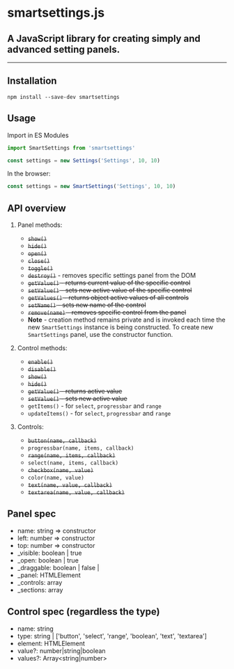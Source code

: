 # smartsettings.js
## A JavaScript library for creating simply and advanced setting panels.
---
## Installation

```
npm install --save-dev smartsettings
```

## Usage

Import in ES Modules
```js
import SmartSettings from 'smartsettings'

const settings = new Settings('Settings', 10, 10)
```
In the browser:
```js
const settings = new SmartSettings('Settings', 10, 10)
```

## API overview
1. Panel methods:
    - ~~`show()`~~
    - ~~`hide()`~~
    - ~~`open()`~~
    - ~~`close()`~~
    - ~~`toggle()`~~
    - ~~`destroy()`~~ - removes specific settings panel from the DOM
    - ~~`getValue()` - returns current value of the specific control~~
    - ~~`setValue()` - sets new active value of the specific control~~
    - ~~`getValues()` - returns object active values of all controls~~
    - ~~`setName()` - sets new name of the control~~
    - ~~`remove(name)` - removes specific control from the panel~~
    - **Note** - creation method remains private and is invoked each time the new `SmartSettings` instance is being constructed. To create new `SmartSettings` panel, use the constructor function.
2. Control methods:
    - ~~`enable()`~~
    - ~~`disable()`~~
    - ~~`show()`~~
    - ~~`hide()`~~
    - ~~`getValue()` - returns active value~~
    - ~~`setValue()` - sets new active value~~
    - `getItems()` - for `select`, `progressbar` and `range`
    - `updateItems()` - for `select`, `progressbar` and `range`

3. Controls:
    - ~~`button(name, callback)`~~
    - `progressbar(name, items, callback)`
    - ~~`range(name, items, callback)`~~
    - `select(name, items, callback)`
    - ~~`checkbox(name, value)`~~
    - `color(name, value)`
    - ~~`text(name, value, callback)`~~
    - ~~`textarea(name, value, callback)`~~

## Panel spec
- name: string => constructor
- left: number => constructor
- top: number => constructor
- _visible: boolean | true
- _open: boolean | true
- _draggable: boolean | false | <Future>
- _panel: HTMLElement
- _controls: array<Control>
- _sections: array<Section>

## Control spec (regardless the type)
- name: string
- type: string | ['button', 'select', 'range', 'boolean', 'text', 'textarea']
- element: HTMLElement
- value?: number|string|boolean
- values?: Array<string|number>